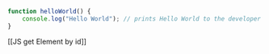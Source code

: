 ```js
function helloWorld() {
	console.log("Hello World"); // prints Hello World to the developer console
}
```


[[JS get Element by id]]
